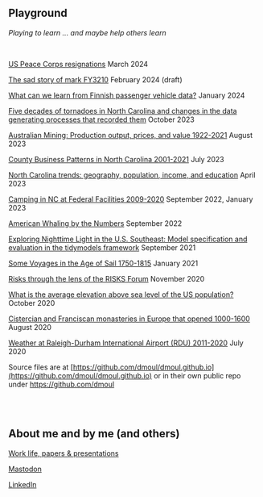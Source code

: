 ## Playground

*Playing to learn ... and maybe help others learn*

<br>

[US Peace Corps resignations](https://dmoul.github.io/peace-corps-resignations/) March 2024

[The sad story of mark FY3210](https://dmoul.github.io/sad-story-mark-FY3210/) February 2024 (draft)

[What can we learn from Finnish passenger vehicle data?](https://dmoul.github.io/finnish-vehicle-insights/) January 2024

[Five decades of tornadoes in North Carolina and changes in the data generating processes that recorded them](https://dmoul.github.io/nc-tornadoes/) October 2023

[Australian Mining: Production output, prices, and value 1922-2021](https://dmoul.github.io/australian-mining/) August 2023

[County Business Patterns in North Carolina 2001-2021](https://dmoul.github.io/county-business-patterns-nc/) July 2023

[North Carolina trends: geography, population, income, and education](https://dmoul.github.io/nc-trends/) April 2023

[Camping in NC at Federal Facilities 2009-2020](./nc-camping/index.html) September 2022, January 2023

[American Whaling by the Numbers](./american-whaling-by-the-numbers/index.html) September 2022

[Exploring Nighttime Light in the U.S. Southeast: Model specification and evaluation in the tidymodels framework](./nightlight/introduction.html) September 2021

[Some Voyages in the Age of Sail 1750-1815](./ageofsail/voyages.html) January 2021

[Risks through the lens of the RISKS Forum](./risks-lens/the-lens.html) November 2020

[What is the average elevation above sea level of the US population?](./mean-uspop-elevation/mean-population-elevation.html) October 2020

[Cistercian and Franciscan monasteries in Europe that opened 1000-1600](./monasteries/monasteries.html) August 2020

[Weather at Raleigh-Durham International Airport (RDU) 2011-2020](./rdu-weather/rdu-weather.html) July 2020

Source files are at [https://github.com/dmoul/dmoul.github.io](https://github.com/dmoul/dmoul.github.io) or in their own public repo under https://github.com/dmoul

<br>
<br>

## About me and by me (and others)

[Work life, papers & presentations](./papers-presentations/papers-presentations.html)

<a rel="me" href="https://fosstodon.org/@danielmoul">Mastodon</a>

[LinkedIn](https://www.linkedin.com/in/danielmoul/)

